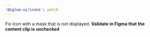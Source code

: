 ```yaml
---
'@igloo-ui/icons': patch
---
```


Fix icon with a mask that is not displayed.
**Validate in Figma that the content clip is unchecked**
